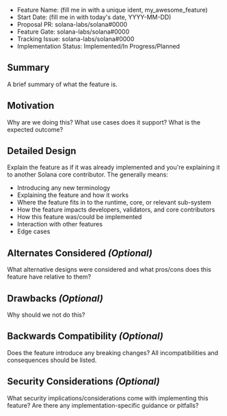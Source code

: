 - Feature Name: (fill me in with a unique ident, my_awesome_feature)
- Start Date: (fill me in with today's date, YYYY-MM-DD)
- Proposal PR: solana-labs/solana#0000
- Feature Gate: solana-labs/solana#0000
- Tracking Issue: solana-labs/solana#0000
- Implementation Status: Implemented/In Progress/Planned

## Summary

A brief summary of what the feature is.

## Motivation

Why are we doing this? What use cases does it support? What is the expected
outcome?

## Detailed Design

Explain the feature as if it was already implemented and you're explaining it
to another Solana core contributor. The generally means:

- Introducing any new terminology
- Explaining the feature and how it works
- Where the feature fits in to the runtime, core, or relevant sub-system
- How the feature impacts developers, validators, and core contributors
- How this feature was/could be implemented
- Interaction with other features
- Edge cases

## Alternates Considered *(Optional)*

What alternative designs were considered and what pros/cons does this feature
have relative to them?

## Drawbacks *(Optional)*

Why should we not do this?

## Backwards Compatibility *(Optional)*

Does the feature introduce any breaking changes? All incompatibilities and
consequences should be listed.

## Security Considerations *(Optional)*

What security implications/considerations come with implementing this feature?
Are there any implementation-specific guidance or pitfalls?